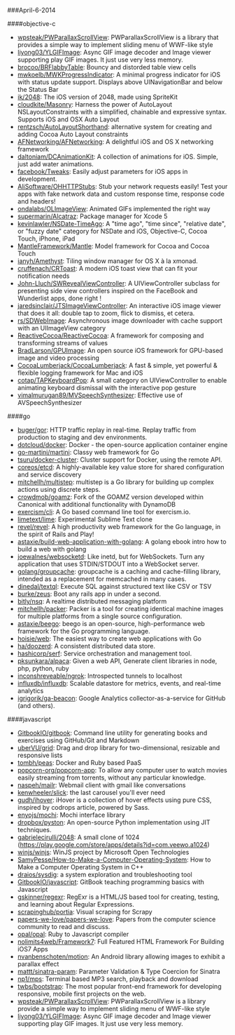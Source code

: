 ###April-6-2014

####objective-c
* [wpsteak/PWParallaxScrollView](https://github.com/wpsteak/PWParallaxScrollView): PWParallaxScrollView is a library that provides a simple way to implement sliding menu of WWF-like style
* [liyong03/YLGIFImage](https://github.com/liyong03/YLGIFImage): Async GIF image decoder and Image viewer supporting play GIF images. It just use very less memory.
* [brocoo/BRFlabbyTable](https://github.com/brocoo/BRFlabbyTable): Bouncy and distorded table view cells
* [mwkoelb/MWKProgressIndicator](https://github.com/mwkoelb/MWKProgressIndicator): A minimal progress indicator for iOS with status update support. Displays above UINavigationBar and below the Status Bar
* [ik/2048](https://github.com/ik/2048): The iOS version of 2048, made using SpriteKit
* [cloudkite/Masonry](https://github.com/cloudkite/Masonry): Harness the power of AutoLayout NSLayoutConstraints with a simplified, chainable and expressive syntax. Supports iOS and OSX Auto Layout
* [rentzsch/AutoLayoutShorthand](https://github.com/rentzsch/AutoLayoutShorthand): alternative system for creating and adding Cocoa Auto Layout constraints
* [AFNetworking/AFNetworking](https://github.com/AFNetworking/AFNetworking): A delightful iOS and OS X networking framework
* [daltoniam/DCAnimationKit](https://github.com/daltoniam/DCAnimationKit): A collection of animations for iOS. Simple, just add water animations.
* [facebook/Tweaks](https://github.com/facebook/Tweaks): Easily adjust parameters for iOS apps in development.
* [AliSoftware/OHHTTPStubs](https://github.com/AliSoftware/OHHTTPStubs): Stub your network requests easily! Test your apps with fake network data and custom response time, response code and headers!
* [ondalabs/OLImageView](https://github.com/ondalabs/OLImageView): Animated GIFs implemented the right way
* [supermarin/Alcatraz](https://github.com/supermarin/Alcatraz): Package manager for Xcode 5
* [kevinlawler/NSDate-TimeAgo](https://github.com/kevinlawler/NSDate-TimeAgo): A "time ago", "time since", "relative date", or "fuzzy date" category for NSDate and iOS, Objective-C, Cocoa Touch, iPhone, iPad
* [MantleFramework/Mantle](https://github.com/MantleFramework/Mantle): Model framework for Cocoa and Cocoa Touch
* [ianyh/Amethyst](https://github.com/ianyh/Amethyst): Tiling window manager for OS X à la xmonad.
* [cruffenach/CRToast](https://github.com/cruffenach/CRToast): A modern iOS toast view that can fit your notification needs
* [John-Lluch/SWRevealViewController](https://github.com/John-Lluch/SWRevealViewController): A UIViewController subclass for presenting side view controllers inspired on the FaceBook and Wunderlist apps, done right !
* [jaredsinclair/JTSImageViewController](https://github.com/jaredsinclair/JTSImageViewController): An interactive iOS image viewer that does it all: double tap to zoom, flick to dismiss, et cetera.
* [rs/SDWebImage](https://github.com/rs/SDWebImage): Asynchronous image downloader with cache support with an UIImageView category
* [ReactiveCocoa/ReactiveCocoa](https://github.com/ReactiveCocoa/ReactiveCocoa): A framework for composing and transforming streams of values
* [BradLarson/GPUImage](https://github.com/BradLarson/GPUImage): An open source iOS framework for GPU-based image and video processing
* [CocoaLumberjack/CocoaLumberjack](https://github.com/CocoaLumberjack/CocoaLumberjack): A fast & simple, yet powerful & flexible logging framework for Mac and iOS
* [cotap/TAPKeyboardPop](https://github.com/cotap/TAPKeyboardPop): A small category on UIViewController to enable animating keyboard dismissal with the interactive pop gesture
* [vimalmurugan89/MVSpeechSynthesizer](https://github.com/vimalmurugan89/MVSpeechSynthesizer): Effective use of AVSpeechSynthesizer

####go
* [buger/gor](https://github.com/buger/gor): HTTP traffic replay in real-time. Replay traffic from production to staging and dev environments.  
* [dotcloud/docker](https://github.com/dotcloud/docker): Docker - the open-source application container engine
* [go-martini/martini](https://github.com/go-martini/martini): Classy web framework for Go
* [tsuru/docker-cluster](https://github.com/tsuru/docker-cluster): Cluster support for Docker,  using the remote API.
* [coreos/etcd](https://github.com/coreos/etcd): A highly-available key value store for shared configuration and service discovery
* [mitchellh/multistep](https://github.com/mitchellh/multistep): multistep is a Go library for building up complex actions using discrete steps.
* [crowdmob/goamz](https://github.com/crowdmob/goamz): Fork of the GOAMZ version developed within Canonical with additional functionality with DynamoDB
* [exercism/cli](https://github.com/exercism/cli): A Go based command line tool for exercism.io.
* [limetext/lime](https://github.com/limetext/lime): Experimental Sublime Text clone
* [revel/revel](https://github.com/revel/revel): A high productivity web framework for the Go language, in the spirit of Rails and Play!
* [astaxie/build-web-application-with-golang](https://github.com/astaxie/build-web-application-with-golang): A golang ebook intro how to build a web with golang
* [joewalnes/websocketd](https://github.com/joewalnes/websocketd): Like inetd, but for WebSockets. Turn any application that uses STDIN/STDOUT into a WebSocket server.
* [golang/groupcache](https://github.com/golang/groupcache): groupcache is a caching and cache-filling library, intended as a replacement for memcached in many cases.
* [dinedal/textql](https://github.com/dinedal/textql): Execute SQL against structured text like CSV or TSV
* [burke/zeus](https://github.com/burke/zeus): Boot any rails app in under a second.
* [bitly/nsq](https://github.com/bitly/nsq): A realtime distributed messaging platform
* [mitchellh/packer](https://github.com/mitchellh/packer): Packer is a tool for creating identical machine images for multiple platforms from a single source configuration.
* [astaxie/beego](https://github.com/astaxie/beego): beego is an open-source, high-performance web framework for the Go programming language.
* [hoisie/web](https://github.com/hoisie/web): The easiest way to create web applications with Go
* [ha/doozerd](https://github.com/ha/doozerd): A consistent distributed data store.
* [hashicorp/serf](https://github.com/hashicorp/serf): Service orchestration and management tool.
* [pksunkara/alpaca](https://github.com/pksunkara/alpaca): Given a web API, Generate client libraries in node, php, python, ruby
* [inconshreveable/ngrok](https://github.com/inconshreveable/ngrok): Introspected tunnels to localhost
* [influxdb/influxdb](https://github.com/influxdb/influxdb): Scalable datastore for metrics, events, and real-time analytics
* [igrigorik/ga-beacon](https://github.com/igrigorik/ga-beacon): Google Analytics collector-as-a-service for GitHub (and others).

####javascript
* [GitbookIO/gitbook](https://github.com/GitbookIO/gitbook): Command line utility for generating books and exercises using GitHub/Git and Markdown
* [uberVU/grid](https://github.com/uberVU/grid): Drag and drop library for two-dimensional, resizable and responsive lists
* [tombh/peas](https://github.com/tombh/peas): Docker and Ruby based PaaS
* [popcorn-org/popcorn-app](https://github.com/popcorn-org/popcorn-app): To allow any computer user to watch movies easily streaming from torrents, without any particular knowledge.
* [naspeh/mailr](https://github.com/naspeh/mailr): Webmail client with gmail like conversations
* [kenwheeler/slick](https://github.com/kenwheeler/slick): the last carousel you'll ever need
* [gudh/ihover](https://github.com/gudh/ihover): iHover is a collection of hover effects using pure CSS, inspired by codrops article, powered by Sass.
* [enyojs/mochi](https://github.com/enyojs/mochi): Mochi interface library
* [dropbox/pyston](https://github.com/dropbox/pyston): An open-source Python implementation using JIT techniques. 
* [gabrielecirulli/2048](https://github.com/gabrielecirulli/2048): A small clone of 1024 (https://play.google.com/store/apps/details?id=com.veewo.a1024)
* [winjs/winjs](https://github.com/winjs/winjs): WinJS project by Microsoft Open Technologies
* [SamyPesse/How-to-Make-a-Computer-Operating-System](https://github.com/SamyPesse/How-to-Make-a-Computer-Operating-System): How to Make a Computer Operating System in C++
* [draios/sysdig](https://github.com/draios/sysdig): a system exploration and troubleshooting tool
* [GitbookIO/javascript](https://github.com/GitbookIO/javascript): GitBook teaching programming basics with Javascript
* [gskinner/regexr](https://github.com/gskinner/regexr): RegExr is a HTML/JS based tool for creating, testing, and learning about Regular Expressions.
* [scrapinghub/portia](https://github.com/scrapinghub/portia): Visual scraping for Scrapy
* [papers-we-love/papers-we-love](https://github.com/papers-we-love/papers-we-love): Papers from the computer science community to read and discuss.
* [opal/opal](https://github.com/opal/opal): Ruby to Javascript compiler
* [nolimits4web/Framework7](https://github.com/nolimits4web/Framework7): Full Featured HTML Framework For Building iOS7 Apps
* [nvanbenschoten/motion](https://github.com/nvanbenschoten/motion): An Android library allowing images to exhibit a parallax effect
* [mattt/sinatra-param](https://github.com/mattt/sinatra-param): Parameter Validation & Type Coercion for Sinatra
* [np1/mps](https://github.com/np1/mps): Terminal based MP3 search, playback and download
* [twbs/bootstrap](https://github.com/twbs/bootstrap): The most popular front-end framework for developing responsive, mobile first projects on the web.
* [wpsteak/PWParallaxScrollView](https://github.com/wpsteak/PWParallaxScrollView): PWParallaxScrollView is a library provide a simple way to implement sliding menu of WWF-like style
* [liyong03/YLGIFImage](https://github.com/liyong03/YLGIFImage): Async GIF image decoder and Image viewer supporting play GIF images. It just use very less memory.
